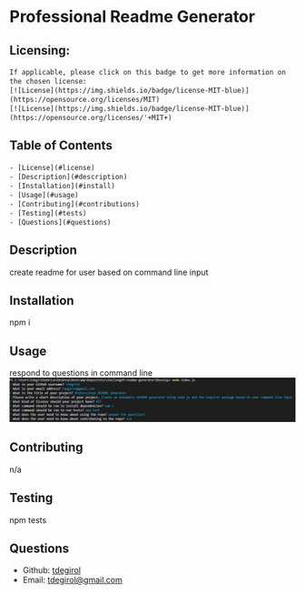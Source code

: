 # Professional Readme Generator

  <a id="license"></a>
  ## Licensing:
    If applicable, please click on this badge to get more information on the chosen license:
    [![License](https://img.shields.io/badge/license-MIT-blue)](https://opensource.org/licenses/MIT)
    [![License](https://img.shields.io/badge/license-MIT-blue)](https://opensource.org/licenses/'+MIT+)

  ## Table of Contents
    - [License](#license)
    - [Description](#description)
    - [Installation](#install)
    - [Usage](#usage)
    - [Contributing](#contributions)
    - [Testing](#tests)
    - [Questions](#questions)

  <a id="description"></a>
  ## Description
  create readme for user based on command line input

  <a id="install"></a>
  ## Installation 
  npm i

  <a id="usage"></a>
  ## Usage 
  respond to questions in command line
  ![Media-Queries-Image](./utils/usage-image.jpg)

  <a id="contributions"></a>
  ## Contributing
  n/a

  <a id="tests"></a>
  ## Testing
  npm tests

  <a id="questions"></a>
  ## Questions 
  - Github: [tdegirol](https://github.com/tdegirol)
  - Email: tdegirol@gmail.com
